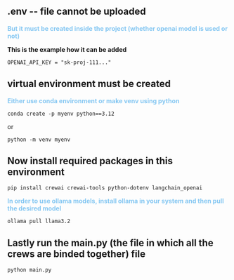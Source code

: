 ## .env  -- file cannot be uploaded


<span style="color:#85c7f2"><strong>But it must be created inside the project (whether openai model is used or not)</strong></span>

**This is the example how it can be added**

```
OPENAI_API_KEY = "sk-proj-111..."
```


## virtual environment must be created 


<span style="color:#85c7f2"><strong>Either use conda environment or make venv using python</strong></span>


```
conda create -p myenv python==3.12
```
or
```
python -m venv myenv
```


## Now install required packages in this environment
```
pip install crewai crewai-tools python-dotenv langchain_openai
```

<span style="color:#85c7f2"><strong>In order to use ollama models, install ollama in your system and then pull the desired model</strong></span>

```
ollama pull llama3.2
```

## Lastly run the main.py (the file in which all the crews are binded together) file
```
python main.py
```